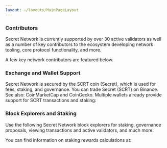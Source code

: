 ```yaml
---
layout: ~/layouts/MainPageLayout
---
```


<template v-slot:title>

## Secret Network Ecosystem

</template>

<slim-column>

### Contributors

Secret Network is currently supported by over 30 active validators as well as a number of key contributors to the ecosystem developing network tooling, core protocol functionality, and more. 

A few key network contributors are featured below.

<grid columns="4" class="contributors-grid">

<grid-item tag="" tagTwo="" name="Secret Foundation" to="https://learn.scrt.network/foundation.html" src="grid-item/contributors/image1.png">

</grid-item>

<grid-item tag="validator" tagTwo="developer" name="Secret Nodes" to="https://secretnodes.org/#/" src="grid-item/contributors/image2.png">

</grid-item>

<grid-item tag="developer" tagTwo="" name="Enigma"  to="https://www.enigma.co/" src="grid-item/contributors/image3.png" >

</grid-item>

<grid-item tag="validator" tagTwo="developer" name="Chain of Secrets" to="https://chainofsecrets.org/" src="grid-item/contributors/image4.png">

</grid-item>

<grid-item tag="wallet" tagTwo="validator" name="Mathwallet" to="http://mathwallet.org/" src="grid-item/contributors/image5.png">

</grid-item>

<grid-item tag="fund" tagTwo="validator" name="Outlier" to="https://outlierventures.io" src="grid-item/contributors/image6.png">

</grid-item>

<grid-item tag="validator" tagTwo="" name="Dokia Capital" to="https://dokia.capital/" src="grid-item/contributors/image7.png">

</grid-item>

<grid-item tag="validator" tagTwo="" name="Citadel.one" to="https://citadel.one" src="grid-item/contributors/image8.png">

</grid-item>

<grid-item tag="fund" tagTwo="" name="Fenbushi" to="https://fenbushi.vc" src="grid-item/contributors/image9.png">

</grid-item>

<grid-item tag="fund" tagTwo="" name="Hashed" to="https://hashed.com" src="grid-item/contributors/image10.png">

</grid-item>

<grid-item tag="validator" tagTwo="" name="B-Harvest" to="https://bharvest.io" src="grid-item/contributors/image11.png">

</grid-item>

<grid-item tag="validator" tagTwo="" name="Chorus One" to="https://chorus.one" src="grid-item/contributors/image12.png">

</grid-item>

</grid>

</slim-column>

<slim-column class="see-more">

<next-button tag="See more" to="/contributors">

</next-button>

</slim-column>

<announcement>

<template v-slot:content-left>

#### Announcement

### Secret Network<br>Ecosystem Update:<br>April 2021

April brought substantial growth to Secret DeFi ($50M+ in liquidity on SecretSwap), the completion of Secret NFTs, a bridge via Plasm to Polkadot, and so much more. Catch up on an exciting month on the Secret Blog!

<next-button class="turquoise" tag="Read more" to="/blog/secret-network-ecosystem-update-april-2021">

</next-button>

</template>

<template v-slot:content-right>

![](../../src/assets/announcement.png)

</template>

</announcement>

<slim-column>

### Exchange and Wallet Support

Secret Network is secured by the SCRT coin (Secret), which is used for fees, staking, and governance. You can trade Secret (SCRT) on Binance. See also: CoinMarketCap and CoinGecko. Multiple wallets already provide support for SCRT transactions and staking:

</slim-column>

<card-holder columns="3">

<card>

<template v-slot:header>

#### Ledger Nano S and Ledger Nano X

</template>

<template v-slot:footer>

[See documentation](https://build.scrt.network/ledger-nano-s.html)

</template>

</card>

<card>

<template v-slot:header>

#### Keplr<br>&nbsp;

</template>

<template v-slot:footer>

[Visit website](https://wallet.keplr.app)

</template>

</card>

<card>

<template v-slot:header>

#### Cosmostation<br>Wallet

</template>

<template v-slot:footer>

[Visit website](https://wallet.cosmostation.io/)

</template>

</card>

</card-holder>

<card-holder columns="2">

<card>

<template v-slot:header>

#### Citadel.One

</template>

<template v-slot:footer>

[Visit website](https://citadel.one/)

</template>

</card>

<card>

<template v-slot:header>

#### Math<br>Wallet

</template>

<template v-slot:footer>

[Visit website](https://mathwallet.org/web/secret)

</template>

</card>

</card-holder>

<slim-column>

### Block Explorers and Staking

Use the following Secret Network block explorers for staking, governance proposals, viewing transactions and active validators, and much more:

</slim-column>

<card-holder columns="2">

<card>

<template v-slot:header>

#### Puzzle by<br>Secretnodes.org

</template>

<template v-slot:footer>

[Visit website](https://puzzle.report)

</template>

</card>

<card>

<template v-slot:header>

#### Cashmaney Secret<br>Network Explorer

</template>

<template v-slot:footer>

[Visit website](https://explorer.cashmaney.com/)

</template>

</card>

</card-holder>

<slim-column>

You can find information on staking rewards calculations at:

</slim-column>

<card-holder columns="2">

<card>

<template v-slot:header>

#### Stake or Die!

</template>

<template v-slot:footer>

[Visit website](https://stakeordie.com/rewards-calculator)

</template>

</card>

<card>

<template v-slot:header>

#### Staking Rewards

</template>

<template v-slot:footer>

[Visit website](https://www.stakingrewards.com/earn/secret-network)

</template>

</card>

</card-holder>

<style lang="scss">
.contributors-grid {
    @include respond-to("medium and down") {
        grid-template-columns: repeat(3, 1fr) !important;
    }
}
.grid-item {
    @include theme(dark dark-colored) {
        border: 2px solid var(--theme-fg);
    }
    @include theme(light light-colored) {
        border: 2px solid var(--theme-fg);
    }
}
.see-more {
    width: auto;
    text-align: center;
    .next-button {
      display: inline-block;
      margin: 0 auto;
    }
    @include respond-to("medium and down") {
        width: 100%;
        .next-button {
            margin: unset;
            display: unset;
        }
    }
}
</style>
